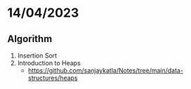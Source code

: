 # 14/04/2023

## Algorithm
1. Insertion Sort
2. Introduction to Heaps
   * https://github.com/sanjaykatla/Notes/tree/main/data-structures/heaps